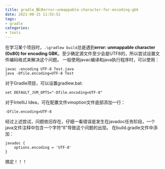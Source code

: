 ```yaml
---
title: gradle_解决error-unmappable-character-for-encoding-gbk
date: 2021-08-15 11:55:51
tags:
- gradle
categories: 
- tools
---
```


在学习某个项目时，`.\gradlew build`总是遇到**error: unmappable character (0x80) for encoding GBK**。至少确定源文件至少会是UTF8的，所以尝试设置文件编码格式来解决这个问题。
一般使用javac编译和java执行程序时，可以使用：



```
javac -encoding UTF-8 Test.java
java -Dfile.encoding=UTF-8 Test
```

对于Gradle项目，可以设置gradlew.bat:

```
set DEFAULT_JVM_OPTS="-Dfile.encoding=UTF-8"
```

对于IntelliJ Idea，可在配置文件vmoption文件底部添加一行：

```
-Dfile.encoding=UTF-8
```

经过上述尝试，问题依旧存在，仔细一看错误是发生在javadoc任务阶段，一个java文件注释中包含一个字符“ß”导致这个问题的出现。
在build.gradle文件中添加：

```
javadoc {
    options.encoding = 'UTF-8'
}
```

搞定！！！
